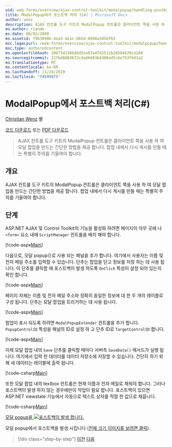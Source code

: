 ```yaml
---
uid: web-forms/overview/ajax-control-toolkit/modalpopup/handling-postbacks-from-a-modalpopup-cs
title: ModalPopup에서 포스트백 처리 (C#) | Microsoft Docs
author: wenz
description: AJAX 컨트롤 도구 키트의 ModalPopup 컨트롤은 클라이언트 쪽을 사용 하 여 모달 팝업을 만드는 간단한 방법을 제공 합니다. Pos를 사용 하는 경우 특별 한 주의를 기울여야 합니다.
ms.author: riande
ms.date: 06/02/2008
ms.assetid: 7963890b-4ea3-4a1c-b65d-6098a3d56f62
msc.legacyurl: /web-forms/overview/ajax-control-toolkit/modalpopup/handling-postbacks-from-a-modalpopup-cs
msc.type: authoredcontent
ms.openlocfilehash: 20073d156b4bd5ce67a47d2511b28594b70ce260
ms.sourcegitcommit: 22fbd8863672c4ad6693b8388ad5c8e753fb41a2
ms.translationtype: MT
ms.contentlocale: ko-KR
ms.lasthandoff: 11/28/2019
ms.locfileid: "74599075"
---
```

# <a name="handling-postbacks-from-a-modalpopup-c"></a>ModalPopup에서 포스트백 처리(C#)

[Christian Wenz](https://github.com/wenz) 별

[코드 다운로드](https://download.microsoft.com/download/2/4/0/24052038-f942-4336-905b-b60ae56f0dd5/ModalPopup3.cs.zip) 또는 [PDF 다운로드](https://download.microsoft.com/download/b/6/a/b6ae89ee-df69-4c87-9bfb-ad1eb2b23373/modalpopup3CS.pdf)

> AJAX 컨트롤 도구 키트의 ModalPopup 컨트롤은 클라이언트 쪽을 사용 하 여 모달 팝업을 만드는 간단한 방법을 제공 합니다. 팝업 내에서 다시 게시를 만들 때는 특별히 주의를 기울여야 합니다.

## <a name="overview"></a>개요

AJAX 컨트롤 도구 키트의 ModalPopup 컨트롤은 클라이언트 쪽을 사용 하 여 모달 팝업을 만드는 간단한 방법을 제공 합니다. 팝업 내에서 다시 게시를 만들 때는 특별히 주의를 기울여야 합니다.

## <a name="steps"></a>단계

ASP.NET AJAX 및 Control Toolkit의 기능을 활성화 하려면 페이지의 아무 곳에 나 `<form>` 요소 내에 `ScriptManager` 컨트롤을 배치 해야 합니다.

[!code-aspx[Main](handling-postbacks-from-a-modalpopup-cs/samples/sample1.aspx)]

다음으로, 모달 popup으로 사용 되는 패널을 추가 합니다. 여기에서 사용자는 이름 및 전자 메일 주소를 입력할 수 있습니다. 단추는 팝업을 닫고 정보를 저장 하는 데 사용 됩니다. 이 단추를 클릭할 때 포스트백이 발생 하도록 `OnClick` 특성이 설정 되어 있는지 확인 합니다.

[!code-aspx[Main](handling-postbacks-from-a-modalpopup-cs/samples/sample2.aspx)]

페이지 자체는 이름 및 전자 메일 주소와 정확히 동일한 정보에 대 한 두 개의 레이블로 구성 됩니다. 단추는 모달 팝업을 트리거하는 데 사용 됩니다.

[!code-aspx[Main](handling-postbacks-from-a-modalpopup-cs/samples/sample3.aspx)]

팝업이 표시 되도록 하려면 `ModalPopupExtender` 컨트롤을 추가 합니다. `PopupControlID` 특성을 패널의 ID로 설정 하 고 단추 ID로 `TargetControlID` 합니다.

[!code-aspx[Main](handling-postbacks-from-a-modalpopup-cs/samples/sample4.aspx)]

이제 모달 팝업 내의 `Save` 단추를 클릭할 때마다 서버측 `SaveData()` 메서드가 실행 됩니다. 여기에서 입력 한 데이터를 데이터 저장소에 저장할 수 있습니다. 간단히 하기 위해 새 데이터는 레이블에 출력 됩니다.

[!code-csharp[Main](handling-postbacks-from-a-modalpopup-cs/samples/sample5.cs)]

또한 모달 팝업 내의 textbox 컨트롤은 현재 이름과 전자 메일로 채워야 합니다. 그러나 포스트백이 발생 하지 않는 경우에만이 작업이 필요 합니다. 포스트백이 있으면 ASP.NET viewstate 기능에서 자동으로 텍스트 상자를 적절 한 값으로 채웁니다.

[!code-csharp[Main](handling-postbacks-from-a-modalpopup-cs/samples/sample6.cs)]

[모달 popup을 ![포스트백이 발생 합니다.](handling-postbacks-from-a-modalpopup-cs/_static/image2.png)](handling-postbacks-from-a-modalpopup-cs/_static/image1.png)

모달 popup에서 포스트백을 발생 시킵니다 ([전체 크기 이미지를 보려면 클릭](handling-postbacks-from-a-modalpopup-cs/_static/image3.png)).

> [!div class="step-by-step"]
> [이전](using-modalpopup-with-a-repeater-control-cs.md)
> [다음](positioning-a-modalpopup-cs.md)
